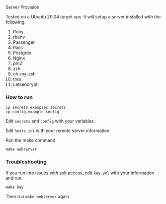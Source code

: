 Server Provision

Tested on a Ubuntu 20.04 target vps. It will setup a server installed with the following.

1. Ruby
2. rbenv
3. Passenger
4. Rails
5. Postgres
6. Nginx
7. pm2
8. zsh
9. oh-my-zsh
10. tree
11. Letsencrypt

### How to run

```
cp secrets.examples secrets
cp config.example config
```

Edit `secrets` and `config` with your variables.

Edit `hosts.ini` with your remote server information.

Run the make command.

```
make webserver
```

### Troubleshooting

If you run into issues with ssh access, edit `key.yml` with your information and run 

```
make key
```

Then run `make webserver` again

